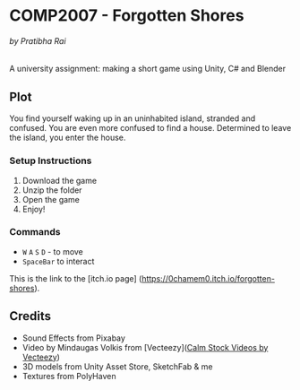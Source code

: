 # COMP2007 - Forgotten Shores
###### by Pratibha Rai

A university assignment: making a short game using Unity, C# and Blender

## Plot
You find yourself waking up in an uninhabited island, stranded and confused. You are even more confused to find a house.
Determined to leave the island, you enter the house.

### Setup Instructions
1. Download the game
2. Unzip the folder
3. Open the game
4. Enjoy!

### Commands
+ `W` `A` `S` `D` - to move
+ `SpaceBar` to interact

This is the link to the [itch.io page] (https://0chamem0.itch.io/forgotten-shores).


## Credits
+ Sound Effects from Pixabay
+ Video by Mindaugas Volkis from [Vecteezy](<a href="https://www.vecteezy.com/free-videos/calm">Calm Stock Videos by Vecteezy</a>)
+ 3D models from Unity Asset Store, SketchFab & me
+ Textures from PolyHaven
